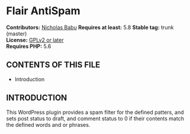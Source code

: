# Flair AntiSpam

**Contributors:** [Nicholas Babu](https://profiles.wordpress.org/bahson/)
**Requires at least:** 5.8
**Stable tag:** trunk (master)  
**License:** [GPLv2 or later](http://www.gnu.org/licenses/gpl-2.0.html)  
**Requires PHP:** 5.6


CONTENTS OF THIS FILE
---------------------

* Introduction

INTRODUCTION
------------
This WordPress plugin provides a spam filter for the defined patters, and
sets post status to draft, and comment status to 0 if their contents match
the defined words and or phrases.
